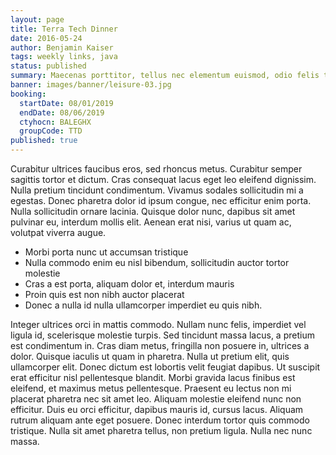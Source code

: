 ```yaml
---
layout: page
title: Terra Tech Dinner
date: 2016-05-24
author: Benjamin Kaiser
tags: weekly links, java
status: published
summary: Maecenas porttitor, tellus nec elementum euismod, odio felis tincidunt magna.
banner: images/banner/leisure-03.jpg
booking:
  startDate: 08/01/2019
  endDate: 08/06/2019
  ctyhocn: BALEGHX
  groupCode: TTD
published: true
---
```

Curabitur ultrices faucibus eros, sed rhoncus metus. Curabitur semper sagittis tortor et dictum. Cras consequat lacus eget leo eleifend dignissim. Nulla pretium tincidunt condimentum. Vivamus sodales sollicitudin mi a egestas. Donec pharetra dolor id ipsum congue, nec efficitur enim porta. Nulla sollicitudin ornare lacinia. Quisque dolor nunc, dapibus sit amet pulvinar eu, interdum mollis elit. Aenean erat nisi, varius ut quam ac, volutpat viverra augue.

* Morbi porta nunc ut accumsan tristique
* Nulla commodo enim eu nisl bibendum, sollicitudin auctor tortor molestie
* Cras a est porta, aliquam dolor et, interdum mauris
* Proin quis est non nibh auctor placerat
* Donec a nulla id nulla ullamcorper imperdiet eu quis nibh.

Integer ultrices orci in mattis commodo. Nullam nunc felis, imperdiet vel ligula id, scelerisque molestie turpis. Sed tincidunt massa lacus, a pretium est condimentum in. Cras diam metus, fringilla non posuere in, ultrices a dolor. Quisque iaculis ut quam in pharetra. Nulla ut pretium elit, quis ullamcorper elit. Donec dictum est lobortis velit feugiat dapibus. Ut suscipit erat efficitur nisl pellentesque blandit.
Morbi gravida lacus finibus est eleifend, et maximus metus pellentesque. Praesent eu lectus non mi placerat pharetra nec sit amet leo. Aliquam molestie eleifend nunc non efficitur. Duis eu orci efficitur, dapibus mauris id, cursus lacus. Aliquam rutrum aliquam ante eget posuere. Donec interdum tortor quis commodo tristique. Nulla sit amet pharetra tellus, non pretium ligula. Nulla nec nunc massa.

